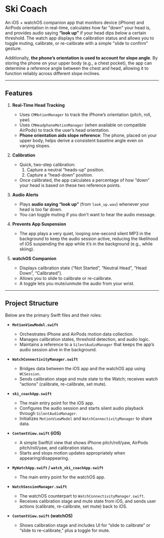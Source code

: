 # Ski Coach

An iOS + watchOS companion app that monitors device (iPhone) and AirPods orientation in real-time, calculates how far "down" your head is, and provides audio saying **“look up”** if your head dips below a certain threshold. The watch app displays the calibration status and allows you to toggle muting, calibrate, or re-calibrate with a simple "slide to confirm" gesture.

Additionally, **the phone’s orientation is used to account for slope angle**. By storing the phone on your upper body (e.g., a chest pocket), the app can determine a reference angle between the chest and head, allowing it to function reliably across different slope inclines.

---

## Features

1. **Real-Time Head Tracking**  
   - Uses `CMMotionManager` to track the iPhone’s orientation (pitch, roll, yaw).  
   - Uses `CMHeadphoneMotionManager` (when available on compatible AirPods) to track the user’s head orientation.  
   - **Phone orientation aids slope reference**: The phone, placed on your upper body, helps derive a consistent baseline angle even on varying slopes.

2. **Calibration**  
   - Quick, two-step calibration:
     1. Capture a neutral “heads-up” position.
     2. Capture a “head-down” position.  
   - Once calibrated, the app calculates a percentage of how “down” your head is based on these two reference points.

3. **Audio Alerts**  
   - Plays **audio saying “look up”** (from `look_up.wav`) whenever your head is too far down.  
   - You can toggle muting if you don’t want to hear the audio message.

4. **Prevents App Suspension**  
   - The app plays a very quiet, looping one-second silent MP3 in the background to keep the audio session active, reducing the likelihood of iOS suspending the app while it’s in the background (e.g., while skiing).

5. **watchOS Companion**  
   - Displays calibration state (“Not Started”, “Neutral Head”, “Head Down”, “Calibrated”).  
   - Allows you to slide to calibrate or re-calibrate.  
   - A toggle lets you mute/unmute the audio from your wrist.

---

## Project Structure

Below are the primary Swift files and their roles:

- **`MotionViewModel.swift`**  
  - Orchestrates iPhone and AirPods motion data collection.  
  - Manages calibration states, threshold detection, and audio logic.  
  - Maintains a reference to a `SilentAudioManager` that keeps the app’s audio session alive in the background.

- **`WatchConnectivityManager.swift`**  
  - Bridges data between the iOS app and the watchOS app using `WCSession`.  
  - Sends calibration stage and mute state to the Watch; receives watch “actions” (calibrate, re-calibrate, set mute).

- **`ski_coachApp.swift`**  
  - The main entry point for the iOS app.  
  - Configures the audio session and starts silent audio playback through `SilentAudioManager`.  
  - Initializes `MotionViewModel` and `WatchConnectivityManager` to share data.

- **`ContentView.swift` (iOS)**  
  - A simple SwiftUI view that shows iPhone pitch/roll/yaw, AirPods pitch/roll/yaw, and calibration status.  
  - Starts and stops motion updates appropriately when appearing/disappearing.

- **`MyWatchApp.swift` / `watch_ski_coachApp.swift`**  
  - The main entry point for the watchOS app.

- **`WatchSessionManager.swift`**  
  - The watchOS counterpart to `WatchConnectivityManager.swift`.  
  - Receives calibration stage and mute state from iOS, and sends user actions (calibrate, re-calibrate, set mute) back to iOS.

- **`ContentView.swift` (watchOS)**  
  - Shows calibration stage and includes UI for “slide to calibrate” or “slide to re-calibrate,” plus a toggle for mute.

